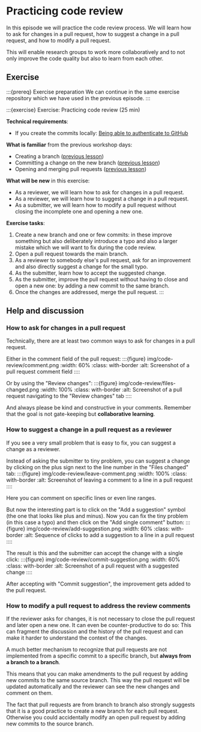# Practicing code review

In this episode we will practice the code review process. We will learn how to
ask for changes in a pull request, how to suggest a change in a pull request,
and how to modify a pull request.

This will enable research groups to work more collaboratively and to not only
improve the code quality but also to learn from each other.


## Exercise

:::{prereq} Exercise preparation
We can continue in the same exercise repository which we have used in the
previous episode.
:::

:::{exercise} Exercise: Practicing code review (25 min)

**Technical requirements**:
- If you create the commits locally: [Being able to authenticate to GitHub](https://coderefinery.github.io/installation/ssh/)

**What is familiar** from the previous workshop days:
- Creating a branch ([previous lesson](https://coderefinery.github.io/git-intro/commits/))
- Committing a change on the new branch ([previous lesson](https://coderefinery.github.io/git-intro/commits/))
- Opening and merging pull requests ([previous lesson](https://coderefinery.github.io/git-intro/merging/))

**What will be new** in this exercise:
- As a reviewer, we will learn how to ask for changes in a pull request.
- As a reviewer, we will learn how to suggest a change in a pull request.
- As a submitter, we will learn how to modify a pull request without closing
  the incomplete one and opening a new one.

**Exercise tasks**:
1. Create a new branch and one or few commits: in these improve something but also
   deliberately introduce a typo and also a larger mistake which we will want to fix during the code review.
1. Open a pull request towards the main branch.
1. As a reviewer to somebody else's pull request, ask for an improvement and
   also directly suggest a change for the small typo.
1. As the submitter, learn how to accept the suggested change.
1. As the submitter, improve the pull request without having to close and open
   a new one: by adding a new commit to the same branch.
1. Once the changes are addressed, merge the pull request.
:::


## Help and discussion

### How to ask for changes in a pull request

Technically, there are at least two common ways to ask for changes in a pull
request.

Either in the comment field of the pull request:
:::{figure} img/code-review/comment.png
:width: 60%
:class: with-border
:alt: Screenshot of a pull request comment field
::::

Or by using the "Review changes":
:::{figure} img/code-review/files-changed.png
:width: 100%
:class: with-border
:alt: Screenshot of a pull request navigating to the "Review changes" tab
::::

And always please be kind and constructive in your comments. Remember that the
goal is not gate-keeping but **collaborative learning**.


### How to suggest a change in a pull request as a reviewer

If you see a very small problem that is easy to fix, you can suggest a change
as a reviewer.

Instead of asking the submitter to tiny problem, you can suggest a change by
clicking on the plus sign next to the line number in the "Files changed" tab:
:::{figure} img/code-review/leave-comment.png
:width: 100%
:class: with-border
:alt: Screenshot of leaving a comment to a line in a pull request
::::

Here you can comment on specific lines or even line ranges.

But now the interesting part is to click on the "Add a suggestion" symbol (the
one that looks like plus and minus). Now you can fix the tiny problem (in this
case a typo) and then click on the "Add single comment" button:
:::{figure} img/code-review/add-suggestion.png
:width: 60%
:class: with-border
:alt: Sequence of clicks to add a suggestion to a line in a pull request
::::

The result is this and the submitter can accept the change with a single click:
:::{figure} img/code-review/commit-suggestion.png
:width: 60%
:class: with-border
:alt: Screenshot of a pull request with a suggested change
::::

After accepting with "Commit suggestion", the improvement gets added to the
pull request.


### How to modify a pull request to address the review comments

If the reviewer asks for changes, it is not necessary to close the pull request
and later open a new one. It can even be counter-productive to do so: This can
fragment the discussion and the history of the pull request and can make it
harder to understand the context of the changes.

A much better mechanism to recognize that pull requests are not implemented
from a specific commit to a specific branch, but **always from a branch to a
branch**.

This means that you can make amendments to the pull request by adding new
commits to the same source branch. This way the pull request will be updated
automatically and the reviewer can see the new changes and comment on them.

The fact that pull requests are from branch to branch also strongly suggests
that it is a good practice to create a new branch for each pull request.
Otherwise you could accidentally modify an open pull request by adding new
commits to the source branch.
